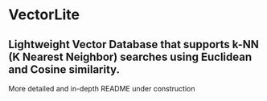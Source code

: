 # VectorLite
Lightweight Vector Database that supports k-NN (K Nearest Neighbor) searches using Euclidean and Cosine similarity. 
---
More detailed and in-depth README under construction